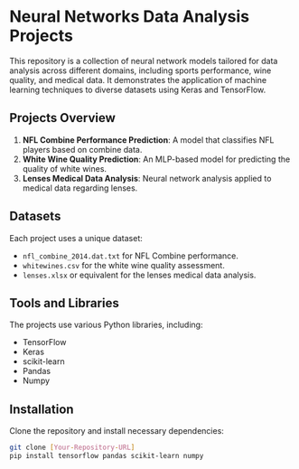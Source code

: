 # Neural Networks Data Analysis Projects

This repository is a collection of neural network models tailored for data analysis across different domains, including sports performance, wine quality, and medical data. It demonstrates the application of machine learning techniques to diverse datasets using Keras and TensorFlow.

## Projects Overview

1. **NFL Combine Performance Prediction**: A model that classifies NFL players based on combine data.
2. **White Wine Quality Prediction**: An MLP-based model for predicting the quality of white wines.
3. **Lenses Medical Data Analysis**: Neural network analysis applied to medical data regarding lenses.

## Datasets

Each project uses a unique dataset:
- `nfl_combine_2014.dat.txt` for NFL Combine performance.
- `whitewines.csv` for the white wine quality assessment.
- `lenses.xlsx` or equivalent for the lenses medical data analysis.

## Tools and Libraries

The projects use various Python libraries, including:
- TensorFlow
- Keras
- scikit-learn
- Pandas
- Numpy

## Installation

Clone the repository and install necessary dependencies:

```bash
git clone [Your-Repository-URL]
pip install tensorflow pandas scikit-learn numpy
